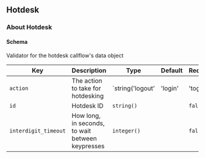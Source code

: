 ## Hotdesk

### About Hotdesk

#### Schema

Validator for the hotdesk callflow's data object



Key | Description | Type | Default | Required
--- | ----------- | ---- | ------- | --------
`action` | The action to take for hotdesking | `string('logout' | 'login' | 'toggle' | 'bridge')` |   | `false`
`id` | Hotdesk ID | `string()` |   | `false`
`interdigit_timeout` | How long, in seconds, to wait between keypresses | `integer()` |   | `false`



